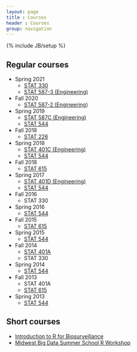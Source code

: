 ```yaml
---
layout: page
title : Courses
header : Courses
group: navigation
---
```

{% include JB/setup %}

## Regular courses

- Spring 2021
  - [STAT 330](stat330)
  - [STAT 587-3 (Engineering)](stat587Eng)
- Fall 2020
  - [STAT 587-2 (Engineering)](stat587Eng)
- Spring 2019
  - [STAT 587C (Engineering)](stat587Eng)
  - [STAT 544](stat544)
- Fall 2018
  - [STAT 226](stat226)
- Spring 2018
  - [STAT 401C (Engineering)](stat401Eng)
  - [STAT 544](stat544)
- Fall 2018
  - [STAT 615](stat615)
- Spring 2017
  - [STAT 401D (Engineering)](stat401Eng)
  - [STAT 544](stat544)
- Fall 2016
  - STAT 330
- Spring 2016
  - [STAT 544](stat544)
- Fall 2015
  - [STAT 615](stat615)
- Spring 2015
  - [STAT 544](stat544)
- Fall 2014
  - [STAT 401A](stat401A)
  - STAT 330
- Spring 2014
  - [STAT 544](stat544)
- Fall 2013
  - STAT 401A
  - [STAT 615](stat615)
- Spring 2013
  - [STAT 544](stat544)


## Short courses

- [Introduction to R for Biosurveillance](ISDSWorkshop/workshop.html)
- [Midwest Big Data Summer School R Workshop](MWBDSSworkshop/outline.html)

